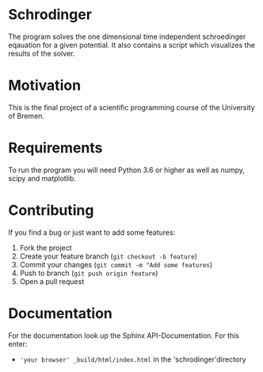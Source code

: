 # Schrodinger

The program solves the one dimensional time independent schroedinger eqauation for a given potential. It also contains a script which visualizes the results of the solver.

# Motivation

This is the final project of a scientific programming course of the University of Bremen.

# Requirements

To run the program you will need Python 3.6 or higher as well as numpy, scipy and matplotlib.

# Contributing
If you find a bug or just want to add some features:
1. Fork the project
2. Create your feature branch (`git checkout -b feature`)
3. Commit your changes (`git commit -m "Add some features`)
4. Push to branch (`git push origin feature`)
5. Open a pull request

# Documentation
For the documentation look up the Sphinx API-Documentation. For this enter:
* `'your browser' _build/html/index.html` in the 'schrodinger'directory
